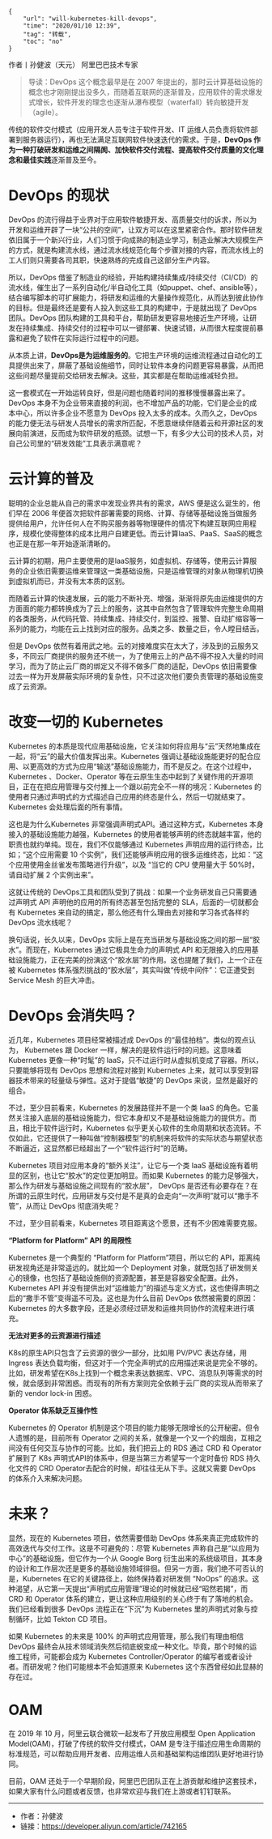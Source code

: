 ```
{
    "url": "will-kubernetes-kill-devops",
    "time": "2020/01/10 12:39",
    "tag": "转载",
    "toc": "no"
}
```

作者丨孙健波（天元）  阿里巴巴技术专家

> 导读：DevOps 这个概念最早是在 2007 年提出的，那时云计算基础设施的概念也才刚刚提出没多久，而随着互联网的逐渐普及，应用软件的需求爆发式增长，软件开发的理念也逐渐从瀑布模型（waterfall）转向敏捷开发（agile）。

传统的软件交付模式（应用开发人员专注于软件开发、IT 运维人员负责将软件部署到服务器运行），再也无法满足互联网软件快速迭代的需求。于是，**DevOps 作为一种打破研发和运维之间隔阂、加快软件交付流程、提高软件交付质量的文化理念和最佳实践**逐渐普及至今。

# DevOps 的现状

DevOps 的流行得益于业界对于应用软件敏捷开发、高质量交付的诉求，所以为开发和运维开辟了一块“公共的空间”，让双方可以在这里紧密合作。那时软件研发依旧属于一个新兴行业，人们习惯于向成熟的制造业学习，制造业解决大规模生产的方式，就是构建流水线，通过流水线规范化每个步骤对接的内容，而流水线上的工人们则只需要各司其职，快速熟练的完成自己这部分生产内容。

所以，DevOps 借鉴了制造业的经验，开始构建持续集成/持续交付（CI/CD）的流水线，催生出了一系列自动化/半自动化工具（如puppet、chef、ansible等），结合编写脚本的可扩展能力，将研发和运维的大量操作规范化，从而达到彼此协作的目标。但是最终还是要有人投入到这些工具的构建中，于是就出现了 DevOps 团队。DevOps 团队构建的工具和平台，帮助研发更容易地接近生产环境，让研发在持续集成、持续交付的过程中可以一键部署、快速试错，从而很大程度提前暴露和避免了软件在实际运行过程中的问题。

从本质上讲，**DevOps是为运维服务的**。它把生产环境的运维流程通过自动化的工具提供出来了，屏蔽了基础设施细节，同时让软件本身的问题更容易暴露，从而把这些问题尽量提前交给研发去解决。这些，其实都是在帮助运维减轻负担。

这一套模式在一开始运转良好，但是问题也随着时间的推移慢慢暴露出来了。DevOps 本身不为企业带来直接的利润，也不增加产品的功能，它们是企业的成本中心，所以许多企业不愿意为 DevOps 投入太多的成本。久而久之，DevOps 的能力便无法与研发人员增长的需求所匹配，不愿意继续伴随着云和开源社区的发展向前演进，反而成为软件研发的瓶颈。试想一下，有多少大公司的技术人员，对自己公司里的“研发效能”工具表示满意呢？

# 云计算的普及

聪明的企业总能从自己的需求中发现业界共有的需求，AWS 便是这么诞生的，他们早在 2006 年便首次把软件部署需要的网络、计算、存储等基础设施当做服务提供给用户，允许任何人在不购买服务器等物理硬件的情况下构建互联网应用程序，规模化使得整体的成本比用户自建更低。而云计算IaaS、PaaS、SaaS的概念也正是在那一年开始逐渐清晰的。

云计算的初期，用户主要使用的是IaaS服务，如虚拟机、存储等，使用云计算服务的企业依旧需要运维来管理这一类基础设施，只是运维管理的对象从物理机切换到虚拟机而已，并没有太本质的区别。

而随着云计算的快速发展，云的能力不断补充、增强，渐渐将原先由运维提供的方方面面的能力都转换成为了云上的服务，这其中自然包含了管理软件完整生命周期的各类服务，从代码托管、持续集成、持续交付，到监控、报警、自动扩缩容等一系列的能力，均能在云上找到对应的服务。品类之多、数量之巨，令人瞠目结舌。

但是 DevOps 依然有着用武之地。云的对接难度实在太大了，涉及到的云服务又多，不同云厂商提供的服务还不统一，为了使用云上的产品不得不投入大量的时间学习，而为了防止云厂商的绑定又不得不做多厂商的适配，DevOps 依旧需要像过去一样为开发屏蔽实际环境的复杂性，只不过这次他们要负责管理的基础设施变成了云资源。

# 改变一切的 Kubernetes

Kubernetes 的本质是现代应用基础设施，它关注如何将应用与“云”天然地集成在一起，将“云”的最大价值发挥出来。Kubernetes 强调让基础设施能更好的配合应用、以更高效的方式为应用“输送”基础设施能力，而不是反之。在这个过程中，Kubernetes 、Docker、Operator 等在云原生生态中起到了关键作用的开源项目，正在在把应用管理与交付推上一个跟以前完全不一样的境况：Kubernetes 的使用者只通过声明式的方式描述自己应用的终态是什么，然后一切就结束了。Kubernetes 会处理后面的所有事情。

这也是为什么Kubernetes 非常强调声明式API。通过这种方式，Kubernetes 本身接入的基础设施能力越强，Kubernetes 的使用者能够声明的终态就越丰富，他的职责也就约单纯。现在，我们不仅能够通过 Kubernetes 声明应用的运行终态，比如；“这个应用需要 10 个实例”，我们还能够声明应用的很多运维终态，比如：“这个应用使用金丝雀发布策略进行升级”，以及 “当它的 CPU 使用量大于 50%时，请自动扩展 2 个实例出来”。

这就让传统的 DevOps工具和团队受到了挑战：如果一个业务研发自己只需要通过声明式 API 声明他的应用的所有终态甚至包括完整的 SLA，后面的一切就都会有 Kubernetes 来自动的搞定，那么他还有什么理由去对接和学习各式各样的 DevOps 流水线呢？

换句话说，长久以来，DevOps 实际上是在充当研发与基础设施之间的那一层“胶水”。而现在，Kubernetes 通过它极具生命力的声明式 API 和无限接入的应用基础设施能力，正在完美的扮演这个“胶水层”的作用。这也提醒了我们，上一个正在被 Kubernetes 体系强烈挑战的“胶水层”，其实叫做“传统中间件”：它正遭受到 Service Mesh 的巨大冲击。

# DevOps 会消失吗？

近几年，Kubernetes 项目经常被描述成 DevOps 的“最佳拍档”。类似的观点认为， Kubernetes 跟 Docker 一样，解决的是软件运行时的问题。这意味着 Kubernetes 更像一种“时髦”的 IaaS，只不过运行时从虚拟机变成了容器。所以，只要能够将现有 DevOps 思想和流程对接到 Kubernetes 上来，就可以享受到容器技术带来的轻量级与弹性。这对于提倡“敏捷”的 DevOps 来说，显然是最好的组合。

不过，至少目前看来，Kubernetes 的发展路径并不是一个类 IaaS 的角色。它虽然关注接入底层的基础设施能力，但它本身却又不是基础设施能力的提供方。而且，相比于软件运行时，Kubernetes 似乎更关心软件的生命周期和状态流转。不仅如此，它还提供了一种叫做“控制器模型”的机制来将软件的实际状态与期望状态不断逼近，这显然都已经超出了一个“软件运行时”的范畴。

Kubernetes 项目对应用本身的“额外关注”，让它与一个类 IaaS 基础设施有着明显的区别，也让它“胶水”的定位更加明显。而如果 Kubernetes 的能力足够强大，那么作为研发与基础设施之间现有的“胶水层”， DevOps 是否还有必要存在？在所谓的云原生时代，应用研发与交付是不是真的会走向“一次声明”就可以“撒手不管”，从而让 DevOps 彻底消失呢？

不过，至少目前看来，Kubernetes 项目距离这个愿景，还有不少困难需要克服。

**“Platform for Platform” API 的局限性**

Kubernetes 是一个典型的 “Platform for Platform”项目，所以它的 API，距离纯研发视角还是非常遥远的。就比如一个 Deployment 对象，就既包括了研发侧关心的镜像，也包括了基础设施侧的资源配置，甚至是容器安全配置。此外， Kubernetes API 并没有提供出对“运维能力”的描述与定义方式，这也使得声明之后的“撒手不管”变得遥不可及。这也是为什么目前 DevOps 依然被需要的原因：Kubernetes 的大多数字段，还是必须经过研发和运维共同协作的流程来进行填充。

**无法对更多的云资源进行描述**

K8s的原生API只包含了云资源的很少一部分，比如用 PV/PVC 表达存储，用 Ingress 表达负载均衡，但这对于一个完全声明式的应用描述来说是完全不够的。比如，研发希望在K8s上找到一个概念来表达数据库、VPC、消息队列等需求的时候，就会感到非常困惑。而现有的所有方案则完全依赖于云厂商的实现从而带来了新的 vendor lock-in 困惑。

**Operator 体系缺乏互操作性**

Kubernetes 的 Operator 机制是这个项目的能力能够无限增长的公开秘密。但令人遗憾的是，目前所有 Operator 之间的关系，就像是一个又一个的烟囱，互相之间没有任何交互与协作的可能。比如，我们把云上的 RDS 通过 CRD 和 Operator 扩展到了 K8s 声明式API的体系中，但是当第三方希望写一个定时备份 RDS 持久化文件的 CRD Operator去配合的时候，却往往无从下手。这就又需要 DevOps 的体系介入来解决问题。

# 未来？

显然，现在的 Kubernetes 项目，依然需要借助 DevOps 体系来真正完成软件的高效迭代与交付工作。这是不可避免的：尽管 Kubernetes 声称自己是“以应用为中心”的基础设施，但它作为一个从 Google Borg 衍生出来的系统级项目，其本身的设计和工作层次还是更多的基础设施领域徘徊。但另一方面，我们绝不可否认的是，Kubernetes 在它的关键路径上，始终保持着对研发侧 “NoOps” 的追求。这种渴望，从它第一天提出“声明式应用管理”理论的时候就已经“昭然若揭”，而 CRD 和 Operator 体系的建立，更让这种应用级别的关心终于有了落地的机会。我们已经看到很多 DevOps 流程正在“下沉”为 Kubernetes 里的声明式对象与控制循环，比如 Tekton CD 项目。

如果 Kubernetes 的未来是 100% 的声明式应用管理，那么我们有理由相信 DevOps 最终会从技术领域消失然后彻底蜕变成一种文化。毕竟，那个时候的运维工程师，可能都会成为 Kubernetes Controller/Operator 的编写者或者设计者。而研发呢？他们可能根本不会知道原来 Kubernetes 这个东西曾经如此显赫的存在过。

# OAM

在 2019 年 10 月，阿里云联合微软一起发布了开放应用模型 Open Application Model(OAM)，打破了传统的软件交付模式，OAM 是专注于描述应用生命周期的标准规范，可以帮助应用开发者、应用运维人员和基础架构运维团队更好地进行协同。


目前，OAM 还处于一个早期阶段，阿里巴巴团队正在上游贡献和维护这套技术，如果大家有什么问题或者反馈，也非常欢迎与我们在上游或者钉钉联系。

--- 

- 作者：孙健波
- 链接：https://developer.aliyun.com/article/742165
